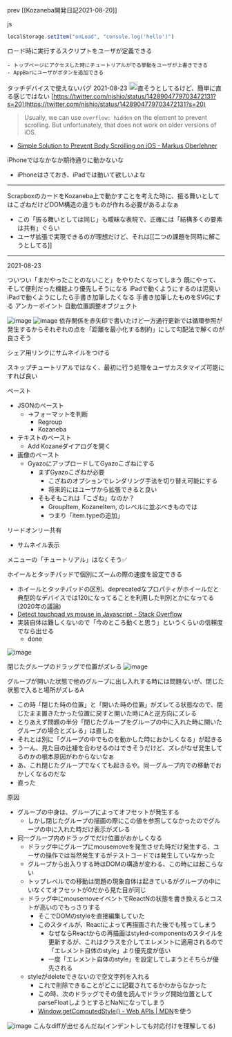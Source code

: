 
prev [[Kozaneba開発日記2021-08-20]]

js

```javascript
localStorage.setItem("onLoad", "console.log('hello')")
```

ロード時に実行するスクリプトをユーザが定義できる

    - トップページにアクセスした時にチュートリアルがでる挙動をユーザが上書きできる
    - AppBarにユーザがボタンを追加できる

タッチデバイスで使えないバグ
2021-08-23 <img src='https://scrapbox.io/api/pages/nishio/nishio/icon' alt='nishio.icon' height="19.5"/>直そうとしてるけど、簡単に直る感じではない
[https://twitter.com/nishio/status/1428904779703472131?s=20](https://twitter.com/nishio/status/1428904779703472131?s=20)

> Usually, we can use `overflow: hidden` on the <body> element to prevent scrolling. But unfortunately, that does not work on older versions of iOS.
- [Simple Solution to Prevent Body Scrolling on iOS - Markus Oberlehner](https://markus.oberlehner.net/blog/simple-solution-to-prevent-body-scrolling-on-ios/)

iPhoneではなかなか期待通りに動かないな
- iPhoneはさておき、iPadでは動いて欲しいよな

---

ScrapboxのカードをKozaneba上で動かすことを考えた時に、振る舞いとしてはこざねだけどDOM構造の違うものが作れる必要があるよなぁ
- この「振る舞いとしては同じ」も曖昧な表現で、正確には「結構多くの要素は共有」ぐらい
- ユーザ拡張で実現できるのが理想だけど、それは[[二つの課題を同時に解こうとしてる]]

---

2021-08-23

ついつい「まだやったことのないこと」をやりたくなってしまう
既にやって、そして便利だった機能より優先しそうになる
iPadで動くようにするのは泥臭い
iPadで動くようにしたら手書き加筆したくなる
手書き加筆したものをSVGにする
アンカーポイント
自動位置調整オブジェクト

![image](https://gyazo.com/59a3112074719fb8922802a663c939a5/thumb/1000)
![image](https://gyazo.com/d7a9ad76fabdfd867c14497827967780/thumb/1000)
依存関係を赤矢印で書いたけど一方通行更新では循環参照が発生するからそれぞれの点を「距離を最小化する制約」にして勾配法で解くのが良さそう

シェア用リンクにサムネイルをつける


スキップチュートリアルではなく、最初に行う処理をユーザカスタマイズ可能にすれば良い

ペースト
- JSONのペースト
    - →フォーマットを判断
        - Regroup
        - Kozaneba
- テキストのペースト
    - Add Kozaneダイアログを開く
- 画像のペースト
    - GyazoにアップロードしてGyazoこざねにする
        - まずGyazoこざねが必要
            - こざねのオプションでレンダリング手法を切り替え可能にする
            - 将来的にはユーザから拡張できると良い
        - そもそもこれは「こざね」なのか？
            - GroupItem, KozaneItem, のレベルに並ぶべきものでは
            - つまり「item.typeの追加」

リードオンリー共有
- サムネイル表示

メニューの「チュートリアル」はなくそう✅

ホイールとタッチパッドで個別にズームの際の速度を設定できる
- ホイールとタッチパッドの区別、deprecatedなプロパティがホイールだと典型的なデバイスでは120になってることを利用した判別とかになってる(2020年の議論)
- [Detect touchpad vs mouse in Javascript - Stack Overflow](https://stackoverflow.com/a/62415754/3651086)
- 実装自体は難しくないので「今のところ動くと思う」というくらいの信頼度でなら出せる
    - done


![image](https://gyazo.com/4d804026c6f5a45f2ae61d6692f22f7f/thumb/1000)

閉じたグループのドラッグで位置がズレる
![image](https://gyazo.com/7518e22178b2f14a79dbb6f4da996cca/thumb/1000)

グループが開いた状態で他のグループに出し入れする時には問題ないが、閉じた状態で入ると場所がズレるA
- この時「閉じた時の位置」と「開いた時の位置」がズレてる状態なので、閉じたまま置きたかった位置に戻すと開いた時にAと逆方向にズレる
- とりあえず問題の半分「閉じたグループをグループの中に入れた時に開いたグループの場合とズレる」は直した
- それとは別に「グループの中でものを動かした時におかしくなる」が起きる
- うーん、見た目の辻褄を合わせるのはできそうだけど、ズレがなぜ発生してるのかの根本原因がわからないなぁ
- あ、これ閉じたグループでなくても起きるや。同一グループ内での移動でおかしくなるのだな
- 直った

原因
- グループの中身は、グループによってオフセットが発生する
    - しかし閉じたグループの描画の際にこの値を参照してなかったのでグループの中に入れた時だけ表示がズレる
- 同一グループ内のドラッグでだけ位置がおかしくなる
    - ドラッグ中にグループにmousemoveを発生させた時だけ発生する、ユーザの操作では当然発生するがテストコードでは発生していなかった
    - グループから出入りする時はDOMの構造が変わる、この時には起こらない
    - トップレベルでの移動は問題の現象自体は起きているがグループの中にいなくてオフセットが0だから見た目が同じ
    - ドラッグ中にmousemoveイベントでReactNの状態を書き換えるとコストが高いのでもっさりする
        - そこでDOMのstyleを直接編集していた
        - このスタイルが、Reactによって再描画された後でも残ってしまう
            - なぜならReactからの再描画はstyled-componentsのスタイルを更新するが、これはクラスを介してエレメントに適用されるので「エレメント自体のstyle」より優先度が低い
            - 一度「エレメント自体のstyle」を設定してしまうとそちらが優先される
    - styleがdeleteできないので空文字列を入れる
        - これで削除できることがどこに記載されてるかわからなかった
        - この時、次のドラッグでその値を読んでドラッグ開始位置としてparseFloatしようとするとNaNになってしまう
        - [Window.getComputedStyle() - Web APIs | MDN](https://developer.mozilla.org/en-US/docs/Web/API/Window/getComputedStyle)を使う

![image](https://gyazo.com/6df22125da66b4ad8eb7d3a04dc19cd8/thumb/1000)
こんなdiffが出せるんだね(インデントしても対応付けを理解してる)



